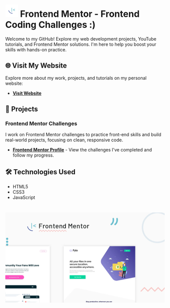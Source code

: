 # <img src="./assets/readme-assets/frontendmentor-logo.jpg" alt="FrontendMentor-Logo" width="40" height="40"> Frontend Mentor - Frontend Coding Challenges :)

Welcome to my GitHub! Explore my web development projects, YouTube tutorials, and Frontend Mentor solutions. I'm here to help you boost your skills with hands-on practice.

## 🌐 Visit My Website

Explore more about my work, projects, and tutorials on my personal website:

- **[Visit Website](https://iam-azhaar.github.io/frontend-mentor/)**

## 🚀 Projects

### Frontend Mentor Challenges

I work on Frontend Mentor challenges to practice front-end skills and build real-world projects, focusing on clean, responsive code.

- **[Frontend Mentor Profile](https://www.frontendmentor.io/profile/iam-azhaar)** - View the challenges I've completed and follow my progress.

## 🛠️ Technologies Used

- HTML5
- CSS3
- JavaScript

# ![Banner Image](./assets/readme-assets/frontendmentor-banner.png)